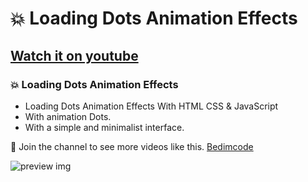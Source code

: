 # 💥 Loading Dots Animation Effects
## [Watch it on youtube](https://youtu.be/LXE9_ur24ys)
### 💥 Loading Dots Animation Effects

- Loading Dots Animation Effects With HTML CSS & JavaScript
- With animation Dots.
- With a simple and minimalist interface.

💙 Join the channel to see more videos like this. [Bedimcode](https://www.youtube.com/c/Bedimcode)

![preview img](/preview.png)
